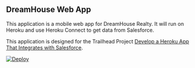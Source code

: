 DreamHouse Web App
------------------

This application is a mobile web app for DreamHouse Realty. It will run on Heroku and use Heroku Connect to get data from Salesforce.

This application is designed for the Trailhead Project [Develop a Heroku App That Integrates with Salesforce](https://trailhead.salesforce.com/content/learn/projects/develop-heroku-applications).

<a href="https://heroku.com/deploy?template=https://github.com/kosukesfdc/intro-to-heroku">
  <img src="https://www.herokucdn.com/deploy/button.svg" alt="Deploy">
</a>
